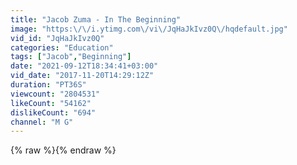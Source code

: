 ```yaml
---
title: "Jacob Zuma - In The Beginning"
image: "https:\/\/i.ytimg.com\/vi\/JqHaJkIvz0Q\/hqdefault.jpg"
vid_id: "JqHaJkIvz0Q"
categories: "Education"
tags: ["Jacob","Beginning"]
date: "2021-09-12T18:34:41+03:00"
vid_date: "2017-11-20T14:29:12Z"
duration: "PT36S"
viewcount: "2804531"
likeCount: "54162"
dislikeCount: "694"
channel: "M G"
---
```

{% raw %}{% endraw %}
